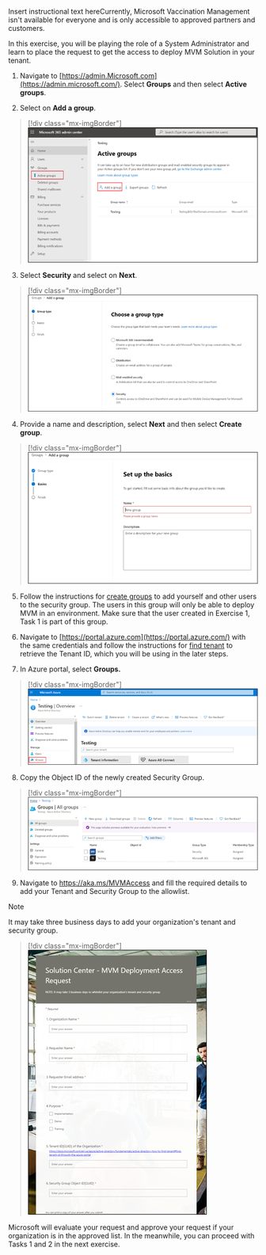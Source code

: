 Insert instructional text hereCurrently, Microsoft Vaccination Management isn't available for everyone and is only accessible to approved partners and customers.

In this exercise, you will be playing the role of a System Administrator and learn to place the request to get the access to deploy MVM Solution in your tenant.

1.  Navigate to [https://admin.Microsoft.com](https://admin.microsoft.com/). Select **Groups** and then select **Active groups**.

2.  Select on **Add a group**.

> [!div class="mx-imgBorder"]
> [![Screenshot of adding a group to your environment.](../media/16-add-group.png)](../media/16-add-group.png)

3.  Select **Security** and select on **Next**.

> [!div class="mx-imgBorder"]
> [![Screenshot of selecting a security role for the group.](../media/17-group-type.png)](../media/17-group-type.png)

4.  Provide a name and description, select **Next** and then select **Create group**.

> [!div class="mx-imgBorder"]
> [![Screenshot of providing a name for the group creation.](../media/18-group-name.png)](../media/18-group-name.png)

5.  Follow the instructions for [create groups](/microsoft-365/admin/create-groups/create-groups?view=o365-worldwide#add-members-to-the-group) to add yourself and other users to the security group. The users in this group will only be able to deploy MVM in an environment. Make sure that the user created in Exercise 1, Task 1 is part of this group.

6.  Navigate to [https://portal.azure.com](https://portal.azure.com/) with the same credentials and follow the instructions for [find tenant](/azure/active-directory/fundamentals/active-directory-how-to-find-tenant#find-tenant-id-through-the-azure-portal) to retrieve the Tenant ID, which you will be using in the later steps.

7.  In Azure portal, select **Groups.**

> [!div class="mx-imgBorder"]
> [![Screenshot of selecting the group for testing.](../media/19-test-overview.png)](../media/19-test-overview.png)

8.  Copy the Object ID of the newly created Security Group.

> [!div class="mx-imgBorder"]
> [![Screenshot of finding the object ID for your group.](../media/20-object-id.png)](../media/20-object-id.png)

9.  Navigate to https://aka.ms/MVMAccess and fill the required details to add your Tenant and Security Group to the allowlist. 

> [!NOTE]
> It may take three business days to add your organization's tenant and security group.

> [!div class="mx-imgBorder"]
> [![Screenshot showing the request access form.](../media/21-request-access.png)](../media/21-request-access.png)

Microsoft will evaluate your request and approve your request if your organization is in the approved list. In the meanwhile, you can proceed with Tasks 1 and 2 in the next exercise.
